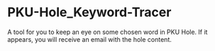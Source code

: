 # PKU-Hole_Keyword-Tracer
A tool for you to keep an eye on some chosen word in PKU Hole. If it appears, you will receive an email with the hole content.
